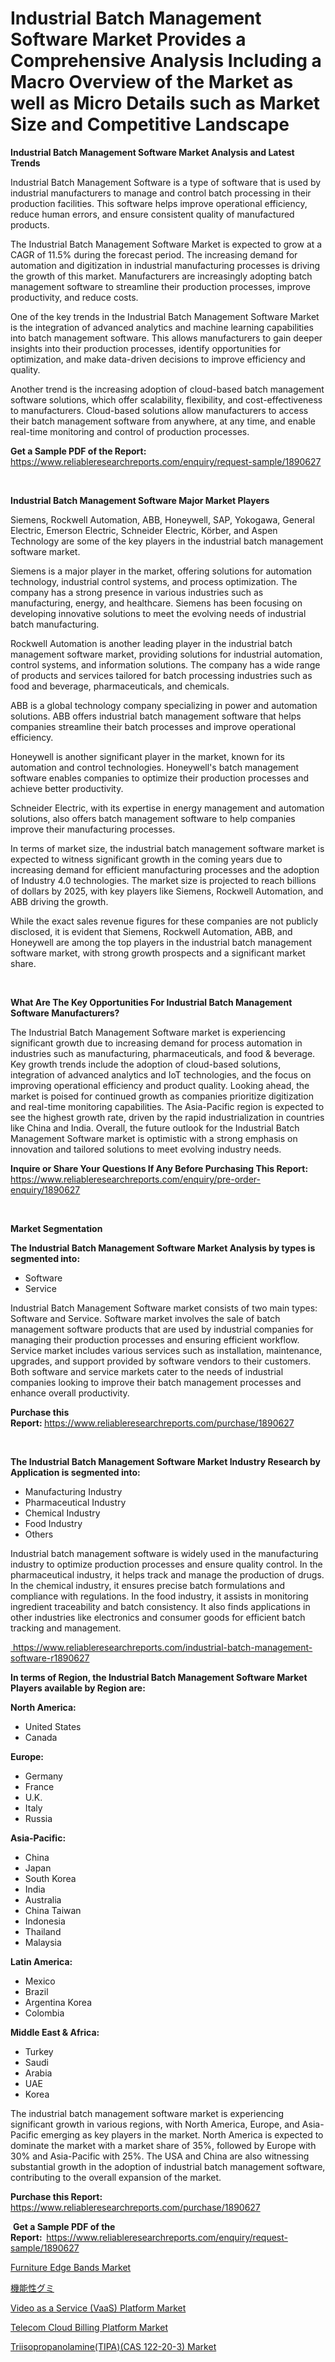 <p><h1>Industrial Batch Management Software Market Provides a Comprehensive Analysis Including a Macro Overview of the Market as well as Micro Details such as Market Size and Competitive Landscape</h1></p><p><strong>Industrial Batch Management Software Market Analysis and Latest Trends</strong></p>
<p><p>Industrial Batch Management Software is a type of software that is used by industrial manufacturers to manage and control batch processing in their production facilities. This software helps improve operational efficiency, reduce human errors, and ensure consistent quality of manufactured products.</p><p>The Industrial Batch Management Software Market is expected to grow at a CAGR of 11.5% during the forecast period. The increasing demand for automation and digitization in industrial manufacturing processes is driving the growth of this market. Manufacturers are increasingly adopting batch management software to streamline their production processes, improve productivity, and reduce costs.</p><p>One of the key trends in the Industrial Batch Management Software Market is the integration of advanced analytics and machine learning capabilities into batch management software. This allows manufacturers to gain deeper insights into their production processes, identify opportunities for optimization, and make data-driven decisions to improve efficiency and quality.</p><p>Another trend is the increasing adoption of cloud-based batch management software solutions, which offer scalability, flexibility, and cost-effectiveness to manufacturers. Cloud-based solutions allow manufacturers to access their batch management software from anywhere, at any time, and enable real-time monitoring and control of production processes.</p></p>
<p><strong>Get a Sample PDF of the Report:&nbsp;</strong> <a href="https://www.reliableresearchreports.com/enquiry/request-sample/1890627">https://www.reliableresearchreports.com/enquiry/request-sample/1890627</a></p>
<p>&nbsp;</p>
<p><strong>Industrial Batch Management Software Major Market Players</strong></p>
<p><p>Siemens, Rockwell Automation, ABB, Honeywell, SAP, Yokogawa, General Electric, Emerson Electric, Schneider Electric, Körber, and Aspen Technology are some of the key players in the industrial batch management software market.</p><p>Siemens is a major player in the market, offering solutions for automation technology, industrial control systems, and process optimization. The company has a strong presence in various industries such as manufacturing, energy, and healthcare. Siemens has been focusing on developing innovative solutions to meet the evolving needs of industrial batch manufacturing.</p><p>Rockwell Automation is another leading player in the industrial batch management software market, providing solutions for industrial automation, control systems, and information solutions. The company has a wide range of products and services tailored for batch processing industries such as food and beverage, pharmaceuticals, and chemicals.</p><p>ABB is a global technology company specializing in power and automation solutions. ABB offers industrial batch management software that helps companies streamline their batch processes and improve operational efficiency.</p><p>Honeywell is another significant player in the market, known for its automation and control technologies. Honeywell's batch management software enables companies to optimize their production processes and achieve better productivity.</p><p>Schneider Electric, with its expertise in energy management and automation solutions, also offers batch management software to help companies improve their manufacturing processes.</p><p>In terms of market size, the industrial batch management software market is expected to witness significant growth in the coming years due to increasing demand for efficient manufacturing processes and the adoption of Industry 4.0 technologies. The market size is projected to reach billions of dollars by 2025, with key players like Siemens, Rockwell Automation, and ABB driving the growth.</p><p>While the exact sales revenue figures for these companies are not publicly disclosed, it is evident that Siemens, Rockwell Automation, ABB, and Honeywell are among the top players in the industrial batch management software market, with strong growth prospects and a significant market share.</p></p>
<p>&nbsp;</p>
<p><strong>What Are The Key Opportunities For Industrial Batch Management Software Manufacturers?</strong></p>
<p><p>The Industrial Batch Management Software market is experiencing significant growth due to increasing demand for process automation in industries such as manufacturing, pharmaceuticals, and food & beverage. Key growth trends include the adoption of cloud-based solutions, integration of advanced analytics and IoT technologies, and the focus on improving operational efficiency and product quality. Looking ahead, the market is poised for continued growth as companies prioritize digitization and real-time monitoring capabilities. The Asia-Pacific region is expected to see the highest growth rate, driven by the rapid industrialization in countries like China and India. Overall, the future outlook for the Industrial Batch Management Software market is optimistic with a strong emphasis on innovation and tailored solutions to meet evolving industry needs.</p></p>
<p><strong>Inquire or Share Your Questions If Any Before Purchasing This Report:</strong> <a href="https://www.reliableresearchreports.com/enquiry/pre-order-enquiry/1890627">https://www.reliableresearchreports.com/enquiry/pre-order-enquiry/1890627</a></p>
<p>&nbsp;</p>
<p><strong>Market Segmentation</strong></p>
<p><strong>The Industrial Batch Management Software Market Analysis by types is segmented into:</strong></p>
<p><ul><li>Software</li><li>Service</li></ul></p>
<p><p>Industrial Batch Management Software market consists of two main types: Software and Service. Software market involves the sale of batch management software products that are used by industrial companies for managing their production processes and ensuring efficient workflow. Service market includes various services such as installation, maintenance, upgrades, and support provided by software vendors to their customers. Both software and service markets cater to the needs of industrial companies looking to improve their batch management processes and enhance overall productivity.</p></p>
<p><strong>Purchase this Report:&nbsp;</strong><a href="https://www.reliableresearchreports.com/purchase/1890627">https://www.reliableresearchreports.com/purchase/1890627</a></p>
<p>&nbsp;</p>
<p><strong>The Industrial Batch Management Software Market Industry Research by Application is segmented into:</strong></p>
<p><ul><li>Manufacturing Industry</li><li>Pharmaceutical Industry</li><li>Chemical Industry</li><li>Food Industry</li><li>Others</li></ul></p>
<p><p>Industrial batch management software is widely used in the manufacturing industry to optimize production processes and ensure quality control. In the pharmaceutical industry, it helps track and manage the production of drugs. In the chemical industry, it ensures precise batch formulations and compliance with regulations. In the food industry, it assists in monitoring ingredient traceability and batch consistency. It also finds applications in other industries like electronics and consumer goods for efficient batch tracking and management.</p></p>
<p><a href="https://www.reliableresearchreports.com/industrial-batch-management-software-r1890627">&nbsp;https://www.reliableresearchreports.com/industrial-batch-management-software-r1890627</a></p>
<p><strong>In terms of Region, the Industrial Batch Management Software Market Players available by Region are:</strong></p>
<p>
    <p> <strong> North America: </strong>
        <ul>
            <li>United States</li>
            <li>Canada</li>
        </ul>
        </p> 
    <p> <strong> Europe: </strong>
        <ul>
            <li>Germany</li>
            <li>France</li>
            <li>U.K.</li>
            <li>Italy</li>
            <li>Russia</li>
        </ul>
        </p> 
    <p> <strong> Asia-Pacific: </strong>
        <ul>
            <li>China</li>
            <li>Japan</li>
            <li>South Korea</li>
            <li>India</li>
            <li>Australia</li>
            <li>China Taiwan</li>
            <li>Indonesia</li>
            <li>Thailand</li>
            <li>Malaysia</li>
        </ul>
        </p> 
    <p> <strong> Latin America: </strong>
        <ul>
            <li>Mexico</li>
            <li>Brazil</li>
            <li>Argentina Korea</li>
            <li>Colombia</li>
        </ul>
        </p> 
    <p> <strong> Middle East & Africa: </strong>
        <ul>
            <li>Turkey</li>
            <li>Saudi</li>
            <li>Arabia</li>
            <li>UAE</li>
            <li>Korea</li>
        </ul>
    </p>
    </p>
<p><p>The industrial batch management software market is experiencing significant growth in various regions, with North America, Europe, and Asia-Pacific emerging as key players in the market. North America is expected to dominate the market with a market share of 35%, followed by Europe with 30% and Asia-Pacific with 25%. The USA and China are also witnessing substantial growth in the adoption of industrial batch management software, contributing to the overall expansion of the market.</p></p>
<p><strong>Purchase this Report: </strong><a href="https://www.reliableresearchreports.com/purchase/1890627">https://www.reliableresearchreports.com/purchase/1890627</a></p>
<p>&nbsp;<strong>Get a Sample PDF of the Report:&nbsp;&nbsp;</strong><a href="https://www.reliableresearchreports.com/enquiry/request-sample/1890627">https://www.reliableresearchreports.com/enquiry/request-sample/1890627</a></p>
<p><strong></strong></p>
<p><p><a href="https://www.linkedin.com/pulse/furniture-edge-bands-market-size-furnishes-valuable-information-zevsc">Furniture Edge Bands Market</a></p><p><a href="https://medium.com/@addiehirthe05/%E6%A9%9F%E8%83%BD%E6%80%A7%E3%82%B0%E3%83%9F%E5%B8%82%E5%A0%B4%E5%88%86%E6%9E%90-%E3%81%9D%E3%81%AEcagr-%E5%B8%82%E5%A0%B4%E3%82%BB%E3%82%B0%E3%83%A1%E3%83%B3%E3%83%86%E3%83%BC%E3%82%B7%E3%83%A7%E3%83%B3-%E3%82%B0%E3%83%AD%E3%83%BC%E3%83%90%E3%83%AB%E7%94%A3%E6%A5%AD%E6%A6%82%E8%A6%81-987ed1c91633">機能性グミ</a></p><p><a href="https://github.com/susanjprice2023/Market-Research-Report-List-1/blob/main/video-as-a-service-vaas-platform-market.md">Video as a Service (VaaS) Platform Market</a></p><p><a href="https://github.com/ElmoRunolfsson2023/Market-Research-Report-List-1/blob/main/telecom-cloud-billing-platform-market.md">Telecom Cloud Billing Platform Market</a></p><p><a href="https://www.linkedin.com/pulse/triisopropanolaminetipacas-122-20-3-market-centers-aspects-difcc">Triisopropanolamine(TIPA)(CAS 122-20-3) Market</a></p></p>